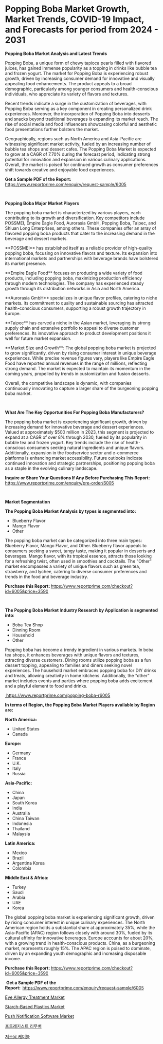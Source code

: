 <p><h1>Popping Boba Market Growth, Market Trends, COVID-19 Impact, and Forecasts for period from 2024 - 2031</h1></p><p><strong>Popping Boba Market Analysis and Latest Trends</strong></p>
<p><p>Popping Boba, a unique form of chewy tapioca pearls filled with flavored juices, has gained immense popularity as a topping in drinks like bubble tea and frozen yogurt. The market for Popping Boba is experiencing robust growth, driven by increasing consumer demand for innovative and visually appealing food enhancements. The product appeals to a broad demographic, particularly among younger consumers and health-conscious individuals, who appreciate its variety of flavors and textures.</p><p>Recent trends indicate a surge in the customization of beverages, with Popping Boba serving as a key component in creating personalized drink experiences. Moreover, the incorporation of Popping Boba into desserts and snacks beyond traditional beverages is expanding its market reach. The rise of social media and food influencers showcasing colorful and aesthetic food presentations further bolsters the market.</p><p>Geographically, regions such as North America and Asia-Pacific are witnessing significant market activity, fueled by an increasing number of bubble tea shops and dessert cafes. The Popping Boba Market is expected to grow at a CAGR of 7.70% during the forecast period, indicating strong potential for innovation and expansion in various culinary applications. Overall, the market is poised for continued growth as consumer preferences shift towards creative and enjoyable food experiences.</p></p>
<p><strong>Get a Sample PDF of the Report:&nbsp;</strong> <a href="https://www.reportprime.com/enquiry/request-sample/6005">https://www.reportprime.com/enquiry/request-sample/6005</a></p>
<p>&nbsp;</p>
<p><strong>Popping Boba Major Market Players</strong></p>
<p><p>The popping boba market is characterized by various players, each contributing to its growth and diversification. Key competitors include POSSMEI, Empire Eagle Food, Aurorasia GmbH, Popping Boba, Taipec, and Shiuan Long Enterprises, among others. These companies offer an array of flavored popping boba products that cater to the increasing demand in the beverage and dessert markets.</p><p>**POSSMEI** has established itself as a reliable provider of high-quality popping boba, focusing on innovative flavors and texture. Its expansion into international markets and partnerships with beverage brands have bolstered its market presence. </p><p>**Empire Eagle Food** focuses on producing a wide variety of food products, including popping boba, maximizing production efficiency through modern technologies. The company has experienced steady growth through its distribution networks in Asia and North America.</p><p>**Aurorasia GmbH** specializes in unique flavor profiles, catering to niche markets. Its commitment to quality and sustainable sourcing has attracted health-conscious consumers, supporting a robust growth trajectory in Europe.</p><p>**Taipec** has carved a niche in the Asian market, leveraging its strong supply chain and extensive portfolio to appeal to diverse customer preferences. Its innovative approach to product development positions it well for future market expansion.</p><p>**Market Size and Growth**: The global popping boba market is projected to grow significantly, driven by rising consumer interest in unique beverage experiences. While precise revenue figures vary, players like Empire Eagle Food have reported annual revenues in the range of millions, reflecting strong demand. The market is expected to maintain its momentum in the coming years, propelled by trends in customization and fusion desserts.</p><p>Overall, the competitive landscape is dynamic, with companies continuously innovating to capture a larger share of the burgeoning popping boba market.</p></p>
<p>&nbsp;</p>
<p><strong>What Are The Key Opportunities For Popping Boba Manufacturers?</strong></p>
<p><p>The popping boba market is experiencing significant growth, driven by increasing demand for innovative beverage and dessert experiences. Valued at approximately $500 million in 2023, this segment is projected to expand at a CAGR of over 8% through 2030, fueled by its popularity in bubble tea and frozen yogurt. Key trends include the rise of health-conscious consumers seeking natural ingredients and unique flavors. Additionally, expansion in the foodservice sector and e-commerce platforms is enhancing market accessibility. Future outlooks indicate continued innovation and strategic partnerships, positioning popping boba as a staple in the evolving culinary landscape.</p></p>
<p><strong>Inquire or Share Your Questions If Any Before Purchasing This Report:</strong> <a href="https://www.reportprime.com/enquiry/pre-order/6005">https://www.reportprime.com/enquiry/pre-order/6005</a></p>
<p>&nbsp;</p>
<p><strong>Market Segmentation</strong></p>
<p><strong>The Popping Boba Market Analysis by types is segmented into:</strong></p>
<p><ul><li>Blueberry Flavor</li><li>Mango Flavor</li><li>Other</li></ul></p>
<p><p>The popping boba market can be categorized into three main types: Blueberry Flavor, Mango Flavor, and Other. Blueberry flavor appeals to consumers seeking a sweet, tangy taste, making it popular in desserts and beverages. Mango flavor, with its tropical essence, attracts those looking for a refreshing twist, often used in smoothies and cocktails. The "Other" market encompasses a variety of unique flavors such as green tea, strawberry, and lychee, catering to diverse consumer preferences and trends in the food and beverage industry.</p></p>
<p><strong>Purchase this Report:&nbsp;</strong><a href="https://www.reportprime.com/checkout?id=6005&price=3590">https://www.reportprime.com/checkout?id=6005&price=3590</a></p>
<p>&nbsp;</p>
<p><strong>The Popping Boba Market Industry Research by Application is segmented into:</strong></p>
<p><ul><li>Boba Tea Shop</li><li>Dinning Room</li><li>Household</li><li>Other</li></ul></p>
<p><p>Popping boba has become a trendy ingredient in various markets. In boba tea shops, it enhances beverages with unique flavors and textures, attracting diverse customers. Dining rooms utilize popping boba as a fun dessert topping, appealing to families and diners seeking novel experiences. The household market embraces popping boba for DIY drinks and treats, allowing creativity in home kitchens. Additionally, the “other” market includes events and parties where popping boba adds excitement and a playful element to food and drinks.</p></p>
<p><a href="https://www.reportprime.com/popping-boba-r6005">&nbsp;https://www.reportprime.com/popping-boba-r6005</a></p>
<p><strong>In terms of Region, the Popping Boba Market Players available by Region are:</strong></p>
<p>
    <p> <strong> North America: </strong>
        <ul>
            <li>United States</li>
            <li>Canada</li>
        </ul>
        </p> 
    <p> <strong> Europe: </strong>
        <ul>
            <li>Germany</li>
            <li>France</li>
            <li>U.K.</li>
            <li>Italy</li>
            <li>Russia</li>
        </ul>
        </p> 
    <p> <strong> Asia-Pacific: </strong>
        <ul>
            <li>China</li>
            <li>Japan</li>
            <li>South Korea</li>
            <li>India</li>
            <li>Australia</li>
            <li>China Taiwan</li>
            <li>Indonesia</li>
            <li>Thailand</li>
            <li>Malaysia</li>
        </ul>
        </p> 
    <p> <strong> Latin America: </strong>
        <ul>
            <li>Mexico</li>
            <li>Brazil</li>
            <li>Argentina Korea</li>
            <li>Colombia</li>
        </ul>
        </p> 
    <p> <strong> Middle East & Africa: </strong>
        <ul>
            <li>Turkey</li>
            <li>Saudi</li>
            <li>Arabia</li>
            <li>UAE</li>
            <li>Korea</li>
        </ul>
    </p>
    </p>
<p><p>The global popping boba market is experiencing significant growth, driven by rising consumer interest in unique culinary experiences. The North American region holds a substantial share at approximately 35%, while the Asia-Pacific (APAC) region follows closely with around 30%, fueled by its cultural affinity for innovative beverages. Europe accounts for about 20%, with a growing trend in health-conscious products. China, as a burgeoning market, represents roughly 15%. The APAC region is poised to dominate, driven by an expanding youth demographic and increasing disposable income.</p></p>
<p><strong>Purchase this Report: </strong><a href="https://www.reportprime.com/checkout?id=6005&price=3590">https://www.reportprime.com/checkout?id=6005&price=3590</a></p>
<p>&nbsp;<strong>Get a Sample PDF of the Report:&nbsp;&nbsp;</strong><a href="https://www.reportprime.com/enquiry/request-sample/6005">https://www.reportprime.com/enquiry/request-sample/6005</a></p>
<p><strong></strong></p>
<p><p><a href="https://medium.com/@carolineparks3691/eye-allergy-treatment-market-share-size-trends-industry-analysis-report-by-type-by-end-use-ca29630d0af4">Eye Allergy Treatment Market</a></p><p><a href="https://issuu.com/reportprime-2/docs/starch-based-plastics-market-size-2_26d3cea311ee8b">Starch-Based Plastics Market</a></p><p><a href="https://www.linkedin.com/pulse/global-push-notification-software-market-trends-analysis-bgu0f?trackingId=Ws2cKPBlSQC%2FhyJIPC%2FOYA%3D%3D">Push Notification Software Market</a></p><p><a href="https://medium.com/@ejuynpri79/%ED%8F%AC%ED%86%A0%EB%A0%88%EC%A7%80%EC%8A%A4%ED%8A%B8-%EC%A0%9C%EA%B1%B0%EC%A0%9C-%EC%8B%9C%EC%9E%A5-%EB%B6%84%EC%84%9D-%EB%B3%B4%EA%B3%A0%EC%84%9C-2024%EB%85%84%EB%B6%80%ED%84%B0-2031%EB%85%84%EA%B9%8C%EC%A7%80-%EC%A7%80%EC%97%AD-%EC%A2%85%EB%A5%98-%EC%96%91%EC%84%B1%ED%98%95-%EC%9D%8C%EC%84%B1%ED%98%95-%EB%B0%8F-%EC%9D%91%EC%9A%A9-%EB%B6%84%EC%95%BC-%EC%A7%91%EC%A0%81-%ED%9A%8C%EB%A1%9C-%EC%A0%9C%EC%A1%B0-%EC%9B%A8%EC%9D%B4%ED%8D%BC-%EC%88%98%EC%A4%80-%ED%8F%AC%EC%9E%A5-led-oled-%EA%B8%B0%ED%83%80-%EC%97%90-9061358b82b9">포토레지스트 리무버</a></p><p><a href="https://medium.com/@rekhakhatun65/%EC%A0%80%EC%86%8C%EC%9D%8C-%EC%BC%80%EC%9D%B4%EB%B8%94-%EC%82%B0%EC%97%85-%EB%B6%84%EC%84%9D-%EB%B3%B4%EA%B3%A0%EC%84%9C-%EC%9D%91%EC%9A%A9-%EB%B6%84%EC%95%BC-%EC%A7%80%EC%97%AD-%EA%B2%BD%EC%9F%81-%EC%A0%84%EB%9E%B5%EC%97%90-%EB%94%B0%EB%A5%B8-%EC%8B%9C%EC%9E%A5-%EA%B7%9C%EB%AA%A8-%EC%A0%90%EC%9C%A0%EC%9C%A8-%ED%8A%B8%EB%A0%8C%EB%93%9C-2024-2031-c424d3693118?postPublishedType=initial">저소음 케이블</a></p></p>